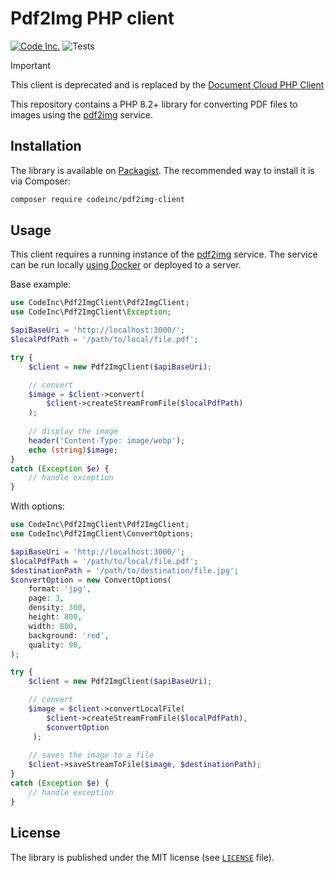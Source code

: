 # Pdf2Img PHP client

[![Code Inc.](https://img.shields.io/badge/Code%20Inc.-Pdf2Img-blue)](https://github.com/codeinchq/pdf2img)
![Tests](https://github.com/codeinchq/pdf2img-php-client/actions/workflows/phpunit.yml/badge.svg)

> [!IMPORTANT]  
> This client is deprecated and is replaced by the [Document Cloud PHP Client](https://github.com/codeinchq/document-cloud-php-client)


This repository contains a PHP 8.2+ library for converting PDF files to images using the [pdf2img](https://github.com/codeinchq/pdf2img) service.

## Installation

The library is available on [Packagist](https://packagist.org/packages/codeinc/pdf2img-client). The recommended way to install it is via Composer:

```bash
composer require codeinc/pdf2img-client
```

## Usage

This client requires a running instance of the [pdf2img](https://github.com/codeinchq/pdf2img) service. The service can be run locally [using Docker](https://hub.docker.com/r/codeinchq/pdf2img) or deployed to a server.

Base example: 
```php
use CodeInc\Pdf2ImgClient\Pdf2ImgClient;
use CodeInc\Pdf2ImgClient\Exception;

$apiBaseUri = 'http://localhost:3000/';
$localPdfPath = '/path/to/local/file.pdf';

try {
    $client = new Pdf2ImgClient($apiBaseUri);

    // convert 
    $image = $client->convert(
        $client->createStreamFromFile($localPdfPath)
    );
    
    // display the image 
    header('Content-Type: image/webp');
    echo (string)$image;
}
catch (Exception $e) {
    // handle exception
}
```

With options:
```php
use CodeInc\Pdf2ImgClient\Pdf2ImgClient;
use CodeInc\Pdf2ImgClient\ConvertOptions;

$apiBaseUri = 'http://localhost:3000/';
$localPdfPath = '/path/to/local/file.pdf';
$destinationPath = '/path/to/destination/file.jpg';
$convertOption = new ConvertOptions(
    format: 'jpg',
    page: 3,
    density: 300,
    height: 800,
    width: 800,
    background: 'red',
    quality: 90,
);

try {
    $client = new Pdf2ImgClient($apiBaseUri);

    // convert 
    $image = $client->convertLocalFile(
        $client->createStreamFromFile($localPdfPath),
        $convertOption
     );
    
    // saves the image to a file 
    $client->saveStreamToFile($image, $destinationPath);
}
catch (Exception $e) {
    // handle exception
}
```

## License

The library is published under the MIT license (see [`LICENSE`](LICENSE) file).